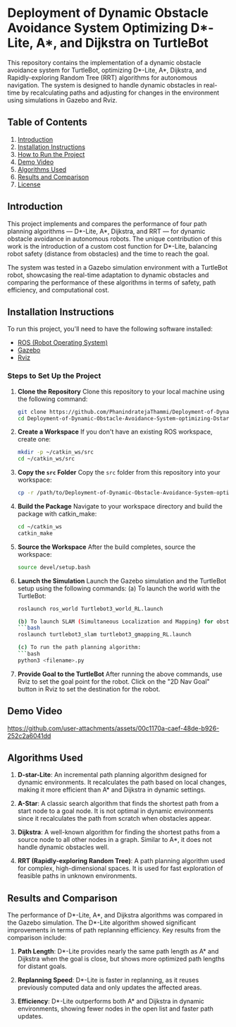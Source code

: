 # Deployment of Dynamic Obstacle Avoidance System Optimizing D*-Lite, A*, and Dijkstra on TurtleBot

This repository contains the implementation of a dynamic obstacle avoidance system for TurtleBot, optimizing D*-Lite, A*, Dijkstra, and Rapidly-exploring Random Tree (RRT) algorithms for autonomous navigation. The system is designed to handle dynamic obstacles in real-time by recalculating paths and adjusting for changes in the environment using simulations in Gazebo and Rviz.

## Table of Contents
1. [Introduction](#introduction)
2. [Installation Instructions](#installation-instructions)
3. [How to Run the Project](#how-to-run-the-project)
4. [Demo Video](#demo-video)
5. [Algorithms Used](#algorithms-used)
6. [Results and Comparison](#results-and-comparison)
7. [License](#license)

## Introduction

This project implements and compares the performance of four path planning algorithms — D*-Lite, A*, Dijkstra, and RRT — for dynamic obstacle avoidance in autonomous robots. The unique contribution of this work is the introduction of a custom cost function for D*-Lite, balancing robot safety (distance from obstacles) and the time to reach the goal. 

The system was tested in a Gazebo simulation environment with a TurtleBot robot, showcasing the real-time adaptation to dynamic obstacles and comparing the performance of these algorithms in terms of safety, path efficiency, and computational cost.

## Installation Instructions

To run this project, you'll need to have the following software installed:

- [ROS (Robot Operating System)](https://www.ros.org/)
- [Gazebo](http://gazebosim.org/)
- [Rviz](http://wiki.ros.org/rviz)

### Steps to Set Up the Project

1. **Clone the Repository**
   Clone this repository to your local machine using the following command:

   ```bash
   git clone https://github.com/PhanindratejaThammi/Deployment-of-Dynamic-Obstacle-Avoidance-System-optimizing-Dstar-Lite-Astar-Dijkstra-on-TurtleBot.git
   cd Deployment-of-Dynamic-Obstacle-Avoidance-System-optimizing-Dstar-Lite-Astar-Dijkstra-on-TurtleBot

2. **Create a Workspace**
   If you don't have an existing ROS workspace, create one:
   ```bash
   mkdir -p ~/catkin_ws/src
   cd ~/catkin_ws/src
   
3. **Copy the `src` Folder**
   Copy the `src` folder from this repository into your workspace:
   ```bash   
   cp -r /path/to/Deployment-of-Dynamic-Obstacle-Avoidance-System-optimizing-Dstar-Lite-Astar-Dijkstra-on-TurtleBot/src ~/catkin_ws/src/

4. **Build the Package**
   Navigate to your workspace directory and build the package with catkin_make:
   ```bash   
   cd ~/catkin_ws
   catkin_make
   
5. **Source the Workspace**
   After the build completes, source the workspace:
    ```bash
    source devel/setup.bash

6. **Launch the Simulation**
   Launch the Gazebo simulation and the TurtleBot setup using the following commands:
   (a) To launch the world with the TurtleBot:
   ```bash
   roslaunch ros_world Turtlebot3_world_RL.launch

   (b) To launch SLAM (Simultaneous Localization and Mapping) for obstacle detection:
   ```bash
   roslaunch turtlebot3_slam turtlebot3_gmapping_RL.launch
   
   (c) To run the path planning algorithm:
   ```bash
   python3 <filename>.py
7. **Provide Goal to the TurtleBot**
   After running the above commands, use Rviz to set the goal point for the robot. Click on the "2D Nav Goal" button in Rviz to set the destination for the robot.

## Demo Video
https://github.com/user-attachments/assets/00c1170a-caef-48de-b926-252c2a6041dd

## Algorithms Used
1. **D-star-Lite**: An incremental path planning algorithm designed for dynamic environments. It recalculates the path based on local changes, making it more efficient than A* and Dijkstra in dynamic settings.

2. **A-Star**: A classic search algorithm that finds the shortest path from a start node to a goal node. It is not optimal in dynamic environments since it recalculates the path from scratch when obstacles appear.

3. **Dijkstra**: A well-known algorithm for finding the shortest paths from a source node to all other nodes in a graph. Similar to A*, it does not handle dynamic obstacles well.

4. **RRT (Rapidly-exploring Random Tree)**: A path planning algorithm used for complex, high-dimensional spaces. It is used for fast exploration of feasible paths in unknown environments.

## Results and Comparison
The performance of D*-Lite, A*, and Dijkstra algorithms was compared in the Gazebo simulation. The D*-Lite algorithm showed significant improvements in terms of path replanning efficiency. Key results from the comparison include:

1. **Path Length**: D*-Lite provides nearly the same path length as A* and Dijkstra when the goal is close, but shows more optimized path lengths for distant goals.

2. **Replanning Speed**: D*-Lite is faster in replanning, as it reuses previously computed data and only updates the affected areas.

3. **Efficiency**: D*-Lite outperforms both A* and Dijkstra in dynamic environments, showing fewer nodes in the open list and faster path updates.

   



